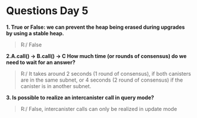 # Questions Day 5
**1. True or False: we can prevent the heap being erased during upgrades by using a stable heap.**
>R:/ False

**2.A.call() -> B.call() -> C How much time (or rounds of consensus) do we need to wait for an answer?** 
>R:/ It takes around 2 seconds (1 round of consensus), if both canisters are in the same subnet, or 4 seconds (2 round of consensus) if the canister is in another subnet.

**3. Is possible to realize an intercanister call in query mode?**
>R:/ False, intercanister calls can only be realized in update mode